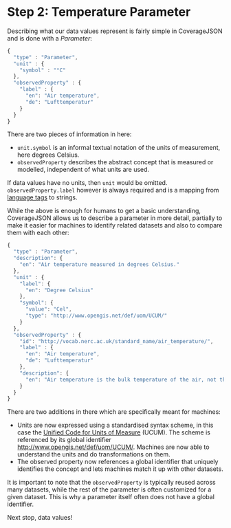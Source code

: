 # Step 2: Temperature Parameter

Describing what our data values represent is fairly simple in CoverageJSON and is done with a *Parameter*:
```js
{
  "type" : "Parameter",
  "unit" : {
    "symbol" : "°C"
  },
  "observedProperty" : {
    "label" : {
      "en": "Air temperature",
      "de": "Lufttemperatur"
    }
  }
}
```
There are two pieces of information in here:
- `unit.symbol` is an informal textual notation of the units of measurement, here degrees Celsius.
- `observedProperty` describes the abstract concept that is measured or modelled, independent of what units are used.

If data values have no units, then `unit` would be omitted.
`observedProperty.label` however is always required and is a mapping from [language tags](http://tools.ietf.org/html/bcp47) to strings.  

While the above is enough for humans to get a basic understanding, CoverageJSON allows us to describe a parameter in more detail, partially to make it easier for machines to identify related datasets and also to compare them with each other:
```js
{
  "type" : "Parameter",
  "description": {
    "en": "Air temperature measured in degrees Celsius."
  },
  "unit" : {
    "label": {
      "en": "Degree Celsius"
    },
    "symbol": {
      "value": "Cel",
      "type": "http://www.opengis.net/def/uom/UCUM/"
    }
  },
  "observedProperty" : {
    "id": "http://vocab.nerc.ac.uk/standard_name/air_temperature/",
    "label" : {
      "en": "Air temperature",
      "de": "Lufttemperatur"
    },
    "description": {
      "en": "Air temperature is the bulk temperature of the air, not the surface (skin) temperature."
    }
  }
}
```
There are two additions in there which are specifically meant for machines:
- Units are now expressed using a standardised syntax scheme, in this case the [Unified Code for Units of Measure](http://unitsofmeasure.org/ucum.html) (UCUM). The scheme is referenced by its global identifier http://www.opengis.net/def/uom/UCUM/. Machines are now able to understand the units and do transformations on them.
- The observed property now references a global identifier that uniquely identifies the concept and lets machines match it up with other datasets.

It is important to note that the `observedProperty` is typically reused across many datasets, while the rest of the parameter is often customized for a given dataset. This is why a parameter itself often does not have a global identifier.

Next stop, data values!
